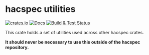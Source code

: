 # hacspec utilities

[![crates.io][crate-util]](https://crates.io/crates/hacspec-util) 
[![Docs](https://img.shields.io/badge/docs-master-blue.svg?logo=rust)](https://hacspec.github.io/hacspec/hacspec_util/index.html)
[![Build & Test Status][build-image]][build-link]

This crate holds a set of utilities used across other hacspec crates.

**It should never be necessary to use this outside of the hacspec repository.**

[//]: # (badges)

[crate-util]: https://img.shields.io/crates/v/hacspec-util.svg?logo=rust
[build-image]: https://github.com/hacspec/hacspec/workflows/Build%20&%20Test/badge.svg?branch=master&event=push
[build-link]: https://github.com/hacspec/hacspec/actions?query=workflow%3A%22Build+%26+Test%22
